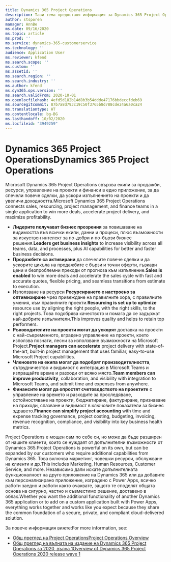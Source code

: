 ```yaml
---
title: Dynamics 365 Project Operations
description: Тази тема предоставя информация за Dynamics 365 Project Operations.
author: stsporen
manager: AnnBe
ms.date: 09/16/2020
ms.topic: article
ms.prod: ''
ms.service: dynamics-365-customerservice
ms.technology: ''
audience: Application User
ms.reviewer: kfend
ms.search.scope: ''
ms.custom: ''
ms.assetid: ''
ms.search.region: ''
ms.search.industry: ''
ms.author: kfend
ms.dyn365.ops.version: ''
ms.search.validFrom: 2020-10-01
ms.openlocfilehash: 4efd5d182b14d8b3b54ddde47176bbdeccfdeb69
ms.sourcegitcommit: 87b7a8d793c19c50f3765b8d788cde24a6a0ca24
ms.translationtype: HT
ms.contentlocale: bg-BG
ms.lasthandoff: 10/02/2020
ms.locfileid: "3949259"
---
```

# <a name="dynamics-365-project-operations"></a><span data-ttu-id="53feb-103">Dynamics 365 Project Operations</span><span class="sxs-lookup"><span data-stu-id="53feb-103">Dynamics 365 Project Operations</span></span>

<span data-ttu-id="53feb-104">Microsoft Dynamics 365 Project Operations свързва екипи за продажби, ресурси, управление на проекти и финанси в едно приложение, за да спечели повече сделки, да ускори изпълнението на проекти и да увеличи доходността.</span><span class="sxs-lookup"><span data-stu-id="53feb-104">Microsoft Dynamics 365 Project Operations connects sales, resourcing, project management, and finance teams in a single application to win more deals, accelerate project delivery, and maximize profitability.</span></span>

-   <span data-ttu-id="53feb-105">**Лидерите получават бизнес прозрения** за повишаване на видимостта във всички екипи, данни и процеси, плюс възможности за изкуствен интелект за по-добри и по-бързи бизнес решения.</span><span class="sxs-lookup"><span data-stu-id="53feb-105">**Leaders get business insights** to increase visibility across all teams, data, and processes, plus AI capabilities for better and faster business decisions.</span></span>
-   <span data-ttu-id="53feb-106">**Продажбите са активирани** да спечелите повече сделки и да ускорите цикъла на продажбите с бързи и точни оферти, гъвкави цени и безпроблемни преходи от прогноза към изпълнение.</span><span class="sxs-lookup"><span data-stu-id="53feb-106">**Sales is enabled** to win more deals and accelerate the sales cycle with fast and accurate quotes, flexible pricing, and seamless transitions from estimate to execution.</span></span>
-   <span data-ttu-id="53feb-107">Използване на ресурси **Ресурсирането е настроено за оптимизиране** чрез привеждане на правилните хора, с правилните умения, към правилните проекти.</span><span class="sxs-lookup"><span data-stu-id="53feb-107">**Resourcing is set up to optimize** resource use by aligning the right people, with the right skills, to the right projects.</span></span> <span data-ttu-id="53feb-108">Това подобрява качеството и помага да се задържат най-добрите изпълнители.</span><span class="sxs-lookup"><span data-stu-id="53feb-108">This improves quality and helps to retain top performers.</span></span>
-   <span data-ttu-id="53feb-109">**Ръководителите на проекти могат да ускорят** доставка на проекти с най-съвременното, вградено управление на проекти, което използва познати, лесни за използване възможности на Microsoft Project.</span><span class="sxs-lookup"><span data-stu-id="53feb-109">**Project managers can accelerate** project delivery with state-of-the-art, built-in project management that uses familiar, easy-to-use Microsoft Project capabilities.</span></span>
-   <span data-ttu-id="53feb-110">**Членовете на екипа могат да подобрят производителността**, сътрудничество и видимост с интеграция в Microsoft Teams и изпращайте време и разходи от всяко място.</span><span class="sxs-lookup"><span data-stu-id="53feb-110">**Team members can improve productivity**, collaboration, and visibility with integration to Microsoft Teams, and submit time and expenses from anywhere.</span></span>
-   <span data-ttu-id="53feb-111">**Финансите могат да опростят счетоводството на проектите** с управление на времето и разходите за проследяване, остойностяване на проекти, бюджетиране, фактуриране, признаване на приходи, спазване и видимост в ключовите показатели за бизнес здравето.</span><span class="sxs-lookup"><span data-stu-id="53feb-111">**Finance can simplify project accounting** with time and expense tracking governance, project costing, budgeting, invoicing, revenue recognition, compliance, and visibility into key business health metrics.</span></span>

<span data-ttu-id="53feb-112">Project Operations е мощен сам по себе си, но може да бъде разширен от нашите клиенти, които се нуждаят от допълнителни възможности от Dynamics 365.</span><span class="sxs-lookup"><span data-stu-id="53feb-112">Project Operations is powerful on its own, but can be expanded by our customers who require additional capabilities from Dynamics 365.</span></span> <span data-ttu-id="53feb-113">Това включва маркетинг, човешки ресурси, обслужване на клиенти и др.</span><span class="sxs-lookup"><span data-stu-id="53feb-113">This includes Marketing, Human Resources, Customer Service, and more.</span></span> <span data-ttu-id="53feb-114">Независимо дали искате допълнителната функционалност на друго приложение на Dynamics 365 или да добавите към персонализирано приложение, изградено с Power Apps, всичко работи заедно и работи както очаквате, защото те споделят общата основа на сигурно, частно и съвместимо решение, доставено в облак.</span><span class="sxs-lookup"><span data-stu-id="53feb-114">Whether you want the additional functionality of another Dynamics 365 application or to add on a custom application built with Power Apps, everything works together and works like you expect because they share the common foundation of a secure, private, and compliant cloud-delivered solution.</span></span>

<span data-ttu-id="53feb-115">За повече информация вижте:</span><span class="sxs-lookup"><span data-stu-id="53feb-115">For more information, see:</span></span>

- [<span data-ttu-id="53feb-116">Общ преглед на Project Operations</span><span class="sxs-lookup"><span data-stu-id="53feb-116">Project Operations Overview</span></span>](https://dynamics.microsoft.com/en-us/project-operations/overview/)
- [<span data-ttu-id="53feb-117">Общ преглед на вълната на издание на Dynamics 365 Project Operations за 2020, вълна 1</span><span class="sxs-lookup"><span data-stu-id="53feb-117">Overview of Dynamics 365 Project Operations 2020 release wave 1</span></span>](https://docs.microsoft.com/dynamics365-release-plan/2020wave1/dynamics365-project-operations/)

